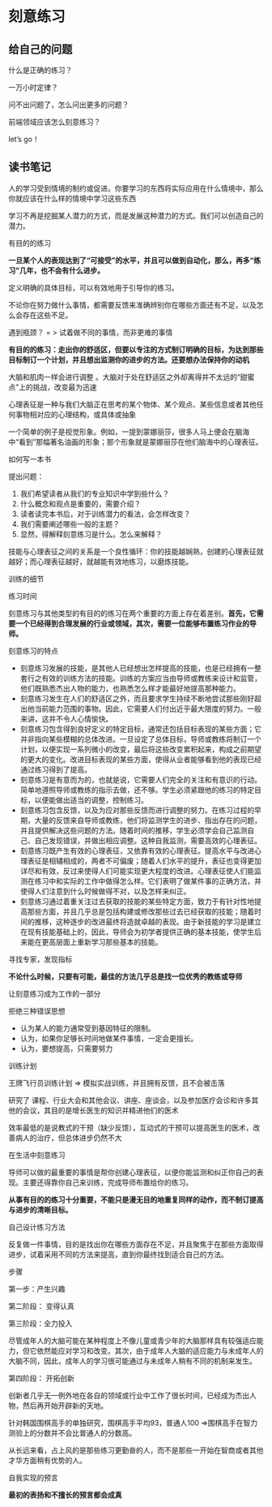 # 刻意练习

## 给自己的问题

什么是正确的练习？

一万小时定律？

问不出问题了，怎么问出更多的问题？

前端领域应该怎么刻意练习？



let’s go！

## 读书笔记

人的学习受到情境的制约或促进。你要学习的东西将实际应用在什么情境中，那么你就应该在什么样的情境中学习这些东西

学习不再是挖掘某人潜力的方式，而是发展这种潜力的方式。我们可以创造自己的潜力。



有目的的练习

**一旦某个人的表现达到了“可接受”的水平，并且可以做到自动化，那么，再多“练习”几年，也不会有什么进步。**

定义明确的具体目标，可以有效地用于引导你的练习。

不论你在努力做什么事情，都需要反馈来准确辨别你在哪些方面还有不足，以及怎么会存在这些不足。



遇到瓶颈？ = > 试着做不同的事情，而非更难的事情



**有目的的练习：走出你的舒适区，但要以专注的方式制订明确的目标，为达到那些目标制订一个计划，并且想出监测你的进步的方法。还要想办法保持你的动机**



大脑和肌肉一样会进行调整 。大脑对于处在舒适区之外却离得并不太远的“甜蜜点”上的挑战，改变最为迅速



心理表征是一种与我们大脑正在思考的某个物体、某个观点、某些信息或者其他任何事物相对应的心理结构，或具体或抽象

一个简单的例子是视觉形象。例如，一提到蒙娜丽莎，很多人马上便会在脑海中“看到”那幅著名油画的形象；那个形象就是蒙娜丽莎在他们脑海中的心理表征。



如何写一本书

提出问题：

1. 我们希望读者从我们的专业知识中学到些什么？
2. 什么概念和观点是重要的，需要介绍？
3. 读者读完本书后，对于训练潜力的看法，会怎样改变？
4. 我们需要阐述哪些一般的主题？
5. 显然，得解释刻意练习是什么。怎么来解释？



技能与心理表征之间的关系是一个良性循环：你的技能越娴熟，创建的心理表征就越好；而心理表征越好，就越能有效地练习，以磨炼技能。



训练的细节

练习时间



刻意练习与其他类型的有目的的练习在两个重要的方面上存在着差别。**首先，它需要一个已经得到合理发展的行业或领域，其次，需要一位能够布置练习作业的导师。**





刻意练习的特点

- 刻意练习发展的技能，是其他人已经想出怎样提高的技能，也是已经拥有一整套行之有效的训练方法的技能。训练的方案应当由导师或教练来设计和监管，他们既熟悉杰出人物的能力，也熟悉怎么样才能最好地提高那种能力。
- 刻意练习发生在人们的舒适区之外，而且要求学生持续不断地尝试那些刚好超出他当前能力范围的事物。因此，它需要人们付出近乎最大限度的努力。一般来讲，这并不令人心情愉快。
- 刻意练习包含得到良好定义的特定目标，通常还包括目标表现的某些方面；它并非指向某些模糊的总体改进。一旦设定了总体目标，导师或教练将制订一个计划，以便实现一系列微小的改变，最后将这些改变累积起来，构成之前期望的更大的变化。改进目标表现的某些方面，使得从业者能够看到他的表现已经通过练习得到了提高。
- 刻意练习是有意而为的，也就是说，它需要人们完全的关注和有意识的行动。简单地遵照导师或教练的指示去做，还不够。学生必须紧跟他的练习的特定目标，以便能做出适当的调整，控制练习。
- 刻意练习包含反馈，以及为应对那些反馈而进行调整的努力。在练习过程的早期，大量的反馈来自导师或教练，他们将监测学生的进步、指出存在的问题，并且提供解决这些问题的方法。随着时间的推移，学生必须学会自己监测自己、自己发现错误，并做出相应调整。这种自我监测，需要高效的心理表征。
-  刻意练习既产生有效的心理表征，又依靠有效的心理表征。提高水平与改进心理表征是相辅相成的，两者不可偏废；随着人们水平的提升，表征也变得更加详尽和有效，反过来使得人们可能实现更大程度的改进。心理表征使人们能监测在练习中和实际的工作中做得怎么样。它们表明了做某件事的正确方法，并使得人们注意到什么时候做得不对，以及怎样来纠正。
-  刻意练习通过着重关注过去获取的技能的某些特定方面，致力于有针对性地提高那些方面，并且几乎总是包括构建或修改那些过去已经获取的技能；随着时间的推移，这种逐步的改进最终将造就卓越的表现。由于新技能的学习是建立在现有技能基础上的，因此，导师会为初学者提供正确的基本技能，使学生后来能在更高层面上重新学习那些基本的技能。



寻找专家，发现指标

**不论什么时候，只要有可能，最佳的方法几乎总是找一位优秀的教练或导师**



让刻意练习成为工作的一部分

拒绝三种错误思想

- 认为某人的能力通常受到基因特征的限制。
- 认为，如果你足够长时间地做某件事情，一定会更擅长。
- 认为，要想提高，只需要努力



训练计划

王牌飞行员训练计划 =>  模拟实战训练，并且拥有反馈，且不会被击落

研究了 课程、行业大会和其他会议、讲座、座谈会，以及参加医疗会诊和许多其他的会议，其目的是增长医生的知识并精进他们的医术

效率最低的是说教式的干预（缺少反馈），互动式的干预可以提高医生的医术，改善病人的治疗，但总体进步仍然不大



在生活中刻意练习

导师可以做的最重要的事情是帮你创建心理表征，以便你能监测和纠正你自己的表现。主要还得靠你自己来训练，完成导师布置给你的练习。

**从事有目的的练习十分重要，不能只是漫无目的地重复同样的动作，而不制订提高与进步的清晰目标。**



自己设计练习方法

反复做一件事情，目的是找出你在哪些方面存在不足，并且聚焦于在那些方面取得进步，试着采用不同的方法来提高，直到你最终找到适合自己的方法。







步骤

第一步：产生兴趣

第二阶段： 变得认真

第三阶段：全力投入

尽管成年人的大脑可能在某种程度上不像儿童或青少年的大脑那样具有较强适应能力，但它依然能应对学习和改变。其次，由于成年人大脑的适应能力与未成年人的大脑不同，因此，成年人的学习很可能通过与未成年人稍有不同的机制来发生。

第四阶段： 开拓创新

创新者几乎无一例外地在各自的领域或行业中工作了很长时间，已经成为杰出人物，然后再开始开辟新的天地。





针对韩国围棋高手的单独研究，围棋高手平均93，普通人100 =>围棋高手在智力测验上的分数并不会比普通人的分数高。

从长远来看，占上风的是那些练习更勤奋的人，而不是那些一开始在智商或者其他才华方面稍有优势的人。



自我实现的预言

**最初的表扬和不擅长的预言都会成真**